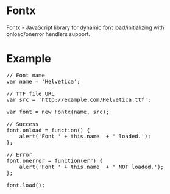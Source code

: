 Fontx
=====

Fontx - JavaScript library for dynamic font load/initializing with onload/onerror hendlers support.

Example
=======

<pre>
// Font name
var name = 'Helvetica';

// TTF file URL
var src = 'http://example.com/Helvetica.ttf';

var font = new Fontx(name, src);

// Success
font.onload = function() {
	alert('Font ' + this.name  + ' loaded.');
};

// Error
font.onerror = function(err) {
	alert('Font ' + this.name  + ' NOT loaded.');
};

font.load();
</pre>
